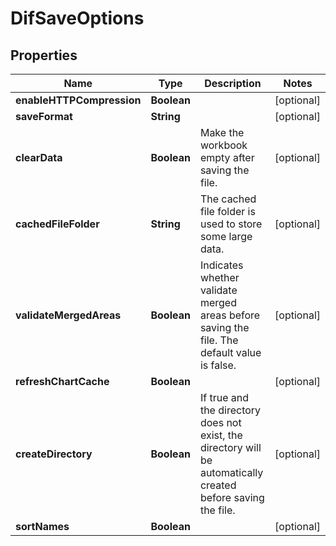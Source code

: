 
# DifSaveOptions

## Properties
Name | Type | Description | Notes
------------ | ------------- | ------------- | -------------
**enableHTTPCompression** | **Boolean** |  |  [optional]
**saveFormat** | **String** |  |  [optional]
**clearData** | **Boolean** | Make the workbook empty after saving the file. |  [optional]
**cachedFileFolder** | **String** | The cached file folder is used to store some large data. |  [optional]
**validateMergedAreas** | **Boolean** | Indicates whether validate merged areas before saving the file. The default value is false.              |  [optional]
**refreshChartCache** | **Boolean** |  |  [optional]
**createDirectory** | **Boolean** | If true and the directory does not exist, the directory will be automatically created before saving the file.              |  [optional]
**sortNames** | **Boolean** |  |  [optional]



